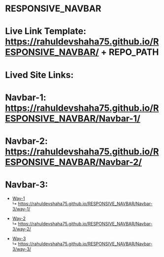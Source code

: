 
# RESPONSIVE_NAVBAR
# **Live Link Template**: https://rahuldevshaha75.github.io/RESPONSIVE_NAVBAR/ + REPO_PATH


# Lived Site Links:
# **Navbar-1**: https://rahuldevshaha75.github.io/RESPONSIVE_NAVBAR/Navbar-1/
# **Navbar-2**: https://rahuldevshaha75.github.io/RESPONSIVE_NAVBAR/Navbar-2/
# **Navbar-3**:
- [Way-1](https://rahuldevshaha75.github.io/RESPONSIVE_NAVBAR/Navbar-3/way-1/)  
  ↳ https://rahuldevshaha75.github.io/RESPONSIVE_NAVBAR/Navbar-3/way-1/

- [Way-2](https://rahuldevshaha75.github.io/RESPONSIVE_NAVBAR/Navbar-3/way-2/)  
  ↳ https://rahuldevshaha75.github.io/RESPONSIVE_NAVBAR/Navbar-3/way-2/

- [Way-3](https://rahuldevshaha75.github.io/RESPONSIVE_NAVBAR/Navbar-3/way-3/)  
  ↳ https://rahuldevshaha75.github.io/RESPONSIVE_NAVBAR/Navbar-3/way-3/






